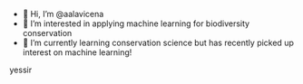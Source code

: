 - 👋 Hi, I’m @aalavicena
- 👀 I’m interested in applying machine learning for biodiversity conservation
- 🌱 I’m currently learning conservation science but has recently picked up interest on machine learning!

yessir
